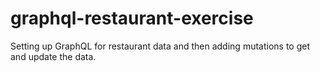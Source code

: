 # graphql-restaurant-exercise

Setting up GraphQL for restaurant data and then adding mutations to get and update the data.
